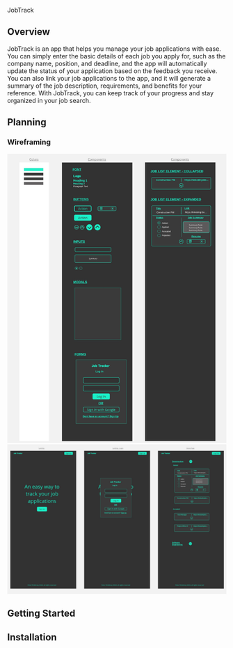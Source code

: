 
JobTrack

## Overview

 JobTrack is an app that helps you manage your job applications with ease. You can simply enter the basic details of each job you apply for, such as the company name, position, and deadline, and the app will automatically update the status of your application based on the feedback you receive. You can also link your job applications to the app, and it will generate a summary of the job description, requirements, and benefits for your reference. With JobTrack, you can keep track of your progress and stay organized in your job search.

## Planning
### Wireframing

![Pages](images/pages.jpg)
![Components](images/components_.jpg)


## Getting Started

## Installation



